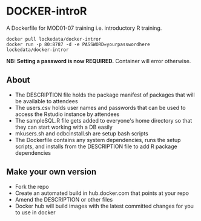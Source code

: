 # DOCKER-introR
A Dockerfile for MOD01-07 training i.e. introductory R training.

```
docker pull lockedata/docker-intror
docker run -p 80:8787 -d -e PASSWORD=yourpasswordhere lockedata/docker-intror
```

 **NB: Setting a password is now REQUIRED.**  Container will error otherwise.

## About
- The DESCRIPTION file holds the package manifest of packages that will be available to attendees 
- The users.csv holds user names and passwords that can be used to access the Rstudio instance by attendees
- The sampleSQL.R file gets added to everyone's home directory so that they can start working with a DB easily
- mkusers.sh and odbcinstall.sh are setup bash scripts
- The Dockerfile contains any system dependencies, runs the setup scripts, and installs from the DESCRIPTION file to add R package dependencies

## Make your own version
- Fork the repo
- Create an automated build in hub.docker.com that points at your repo
- Amend the DESCRIPTION or other files
- Docker hub will build images with the latest committed changes for you to use in docker


